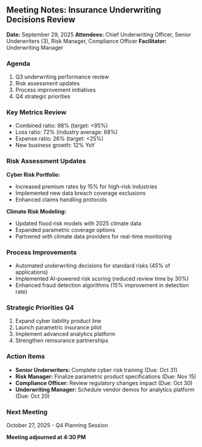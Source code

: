 ## Meeting Notes: Insurance Underwriting Decisions Review

**Date:** September 29, 2025
**Attendees:** Chief Underwriting Officer, Senior Underwriters (3), Risk Manager, Compliance Officer
**Facilitator:** Underwriting Manager

### Agenda
1. Q3 underwriting performance review
2. Risk assessment updates
3. Process improvement initiatives
4. Q4 strategic priorities

### Key Metrics Review
- Combined ratio: 98% (target: <95%)
- Loss ratio: 72% (industry average: 68%)
- Expense ratio: 26% (target: <25%)
- New business growth: 12% YoY

### Risk Assessment Updates
**Cyber Risk Portfolio:**
- Increased premium rates by 15% for high-risk industries
- Implemented new data breach coverage exclusions
- Enhanced claims handling protocols

**Climate Risk Modeling:**
- Updated flood risk models with 2025 climate data
- Expanded parametric coverage options
- Partnered with climate data providers for real-time monitoring

### Process Improvements
- Automated underwriting decisions for standard risks (45% of applications)
- Implemented AI-powered risk scoring (reduced review time by 30%)
- Enhanced fraud detection algorithms (15% improvement in detection rate)

### Strategic Priorities Q4
1. Expand cyber liability product line
2. Launch parametric insurance pilot
3. Implement advanced analytics platform
4. Strengthen reinsurance partnerships

### Action Items
- **Senior Underwriters:** Complete cyber risk training (Due: Oct 31)
- **Risk Manager:** Finalize parametric product specifications (Due: Nov 15)
- **Compliance Officer:** Review regulatory changes impact (Due: Oct 30)
- **Underwriting Manager:** Schedule vendor demos for analytics platform (Due: Oct 20)

### Next Meeting
October 27, 2025 - Q4 Planning Session

**Meeting adjourned at 4:30 PM**
